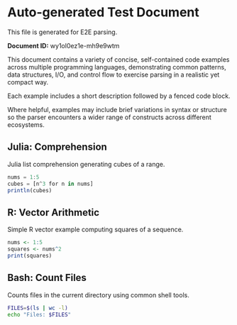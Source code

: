# Auto-generated Test Document

This file is generated for E2E parsing.

**Document ID:** wy1ol0ez1e-mh9e9wtm

This document contains a variety of concise, self-contained code examples across multiple programming languages, demonstrating common patterns, data structures, I/O, and control flow to exercise parsing in a realistic yet compact way.

Each example includes a short description followed by a fenced code block.

Where helpful, examples may include brief variations in syntax or structure so the parser encounters a wider range of constructs across different ecosystems.

## Julia: Comprehension

Julia list comprehension generating cubes of a range.

```julia
nums = 1:5
cubes = [n^3 for n in nums]
println(cubes)
```


## R: Vector Arithmetic

Simple R vector example computing squares of a sequence.

```r
nums <- 1:5
squares <- nums^2
print(squares)
```


## Bash: Count Files

Counts files in the current directory using common shell tools.

```bash
FILES=$(ls | wc -l)
echo "Files: $FILES"
```


